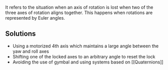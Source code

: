 It refers to the situation when an axis of rotation is lost when two of the three axes of rotation aligns together. This happens when rotations are represented by Euler angles.

## Solutions

- Using a motorized 4th axis which maintains a large angle between the yaw and roll axes
- Shifting one of the locked axes to an arbitrary angle to reset the lock
- Avoiding the use of gymbal and using systems based on [[Quaternions]]